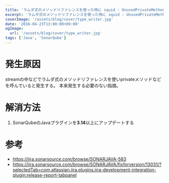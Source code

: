 ```yaml
---
title: 'ラムダ式のメソッドリファレンスを使った特に squid : UnusedPrivateMethod が発生した時の対処方法'
excerpt: 'ラムダ式のメソッドリファレンスを使った特に squid : UnusedPrivateMethod が発生した時の対処方法'
coverImage: '/assets/blog/cover/type_writer.jpg'
date: '2016-04-23T13:00:00+09:00'
ogImage:
  url: '/assets/blog/cover/type_writer.jpg'
tags: ['Java', 'SonarQube']
---
```


# 発生原因

streamの中などでラムダ式のメソッドリファレンスを使いprivateメソッドなどを呼んでいると発生する。
本来発生する必要のない指摘。

# 解消方法

1. SonarQubeのJavaプラグインを**3.14**以上にアップデートする

# 参考

* https://jira.sonarsource.com/browse/SONARJAVA-583
* https://jira.sonarsource.com/browse/SONARJAVA/fixforversion/13031/?selectedTab=com.atlassian.jira.plugins.jira-development-integration-plugin:release-report-tabpanel